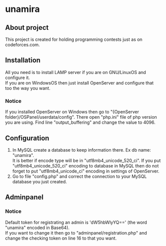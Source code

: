# unamira

## About project
This project is created for holding programming contests just as on codeforces.com.  

## Installation
All you need is to install LAMP server if you are on GNU/LinuxOS and configure it.  
If you are on WindowsOS then just install OpenServer and configure that too the way you want.

### Notice
If you installed OpenServer on Windows then go to "{OpenServer folder}/OSPanel/userdata/config". There open "php.ini" file of php version you are using. Find line "output_buffering" and change the value to 4096.

## Configuration
1. In MySQL create a database to keep information there. Ex db name: "unamira".  
It is better if encode type will be in "utf8mb4_unicode_520_ci". If you put "utf8mb4_unicode_520_ci" encoding to database in MySQL then do not forget to put "utf8mb4_unicode_ci" encoding in settings of OpenServer.
2. Go to file "config.php" and correct the connection to your MySQL database you just created.  

## Adminpanel
### Notice
Default token for registrating an admin is 'dW5hbWlyYQ==' (the word "unamira" encoded in Base64).  
If you want to change it then go to "adminpanel/registration.php" and change the checking token on line 16 to that you want.  
